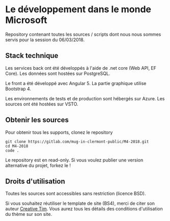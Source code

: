 # Le développement dans le monde Microsoft

Repository contenant toutes les sources / scripts dont nous nous sommes servis pour la session du 06/03/2018.

## Stack technique

Les services back ont été développés à l'aide de .net core (Web API, EF Core). Les données sont hostées sur PostgreSQL.

Le front a été développé avec Angular 5. La partie graphique utilise Bootstrap 4.

Les environnements de tests et de production sont hébergés sur Azure. Les sources ont été hostées sur VSTO.

## Obtenir les sources

Pour obtenir tous les supports, clonez le repository

    git clone https://gitlab.com/mug-in-clermont-public/M4-2018.git
    cd M4-2018
    code .

Le repository est en read-only. Si vous voulez publier une version alternative du projet, forkez le !

## Droits d'utilisation

Toutes les sources sont accessibles sans restriction (licence BSD).

Si vous souhaitez réutiliser le template de site (BS4), merci de citer son auteur [Creative Tim](https://www.creative-tim.com). Vous aurez tous les détails des conditions d'utilisation du thème sur son site.